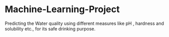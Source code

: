 # Machine-Learning-Project
Predicting the Water quality using different measures like pH , hardness and solubility etc., for its safe drinking purpose.
